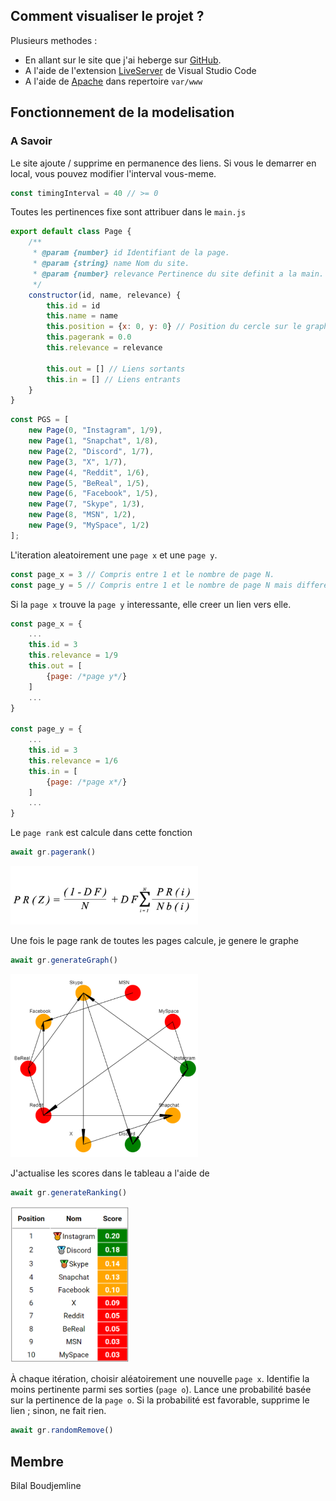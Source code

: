 ## Comment visualiser le projet ?
Plusieurs methodes :
* En allant sur le site que j'ai heberge sur [GitHub](https://lalbi94.github.io/PageRank_Visualizer/index.html).
* A l'aide de l'extension [LiveServer](https://marketplace.visualstudio.com/items?itemName=ritwickdey.LiveServer) de Visual Studio Code
* A l'aide de [Apache](https://httpd.apache.org/) dans repertoire `var/www`

## Fonctionnement de la modelisation
### A Savoir
Le site ajoute / supprime en permanence des liens. Si vous le demarrer en local, vous pouvez modifier l'interval vous-meme.
```js
const timingInterval = 40 // >= 0
```

Toutes les pertinences fixe sont attribuer dans le `main.js`
```js
export default class Page {
    /**
     * @param {number} id Identifiant de la page.
     * @param {string} name Nom du site.
     * @param {number} relevance Pertinence du site definit a la main.
     */
    constructor(id, name, relevance) {
        this.id = id
        this.name = name
        this.position = {x: 0, y: 0} // Position du cercle sur le graphe
        this.pagerank = 0.0
        this.relevance = relevance

        this.out = [] // Liens sortants
        this.in = [] // Liens entrants
    }
}
```
```js
const PGS = [
    new Page(0, "Instagram", 1/9),
    new Page(1, "Snapchat", 1/8),
    new Page(2, "Discord", 1/7),
    new Page(3, "X", 1/7),
    new Page(4, "Reddit", 1/6),
    new Page(5, "BeReal", 1/5),
    new Page(6, "Facebook", 1/5),
    new Page(7, "Skype", 1/3),
    new Page(8, "MSN", 1/2),
    new Page(9, "MySpace", 1/2)
]; 
```

L'iteration aleatoirement une `page x` et une `page y`.
```js
const page_x = 3 // Compris entre 1 et le nombre de page N.
const page_y = 5 // Compris entre 1 et le nombre de page N mais different de page_x.
```
Si la `page x` trouve la `page y` interessante, elle creer un lien vers elle.
```js
const page_x = {
    ...
    this.id = 3
    this.relevance = 1/9
    this.out = [
        {page: /*page y*/}
    ]
    ...
}

const page_y = {
    ...
    this.id = 3
    this.relevance = 1/6
    this.in = [
        {page: /*page x*/}
    ]
    ...
}
```
Le `page rank` est calcule dans cette fonction
```js
await gr.pagerank()
```

<img src="data\pr-formule.png" alt="Tableau des scores" width="300" height="auto"><br/>

Une fois le page rank de toutes les pages calcule, je genere le graphe
```js
await gr.generateGraph()
```
<img src="data/graph.PNG" alt="Tableau des scores" width="300" height="auto"><br/>

J'actualise les scores dans le tableau a l'aide de
```js
await gr.generateRanking()
```
<img src="data/scoreboard.PNG" alt="Tableau des scores" width="auto" height="250"><br/>

À chaque itération, choisir aléatoirement une nouvelle `page x`. Identifie la moins pertinente parmi ses sorties (`page o`). Lance une probabilité basée sur la pertinence de la `page o`. Si la probabilité est favorable, supprime le lien ; sinon, ne fait rien.
```js
await gr.randomRemove()
```

## Membre
Bilal Boudjemline